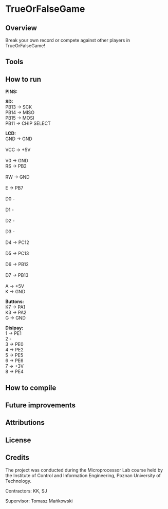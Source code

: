 # TrueOrFalseGame

## Overview

Break your own record or compete against other players in TrueOrFalseGame!

## Tools

## How to run

**PINS:**

**SD:**<br />
PB13 -> SCK <br />
PB14 -> MISO <br />
PB15 -> MOSI <br />
PB11 -> CHIP SELECT <br />

**LCD:** <br />
GND	-> GND <br />	
VCC	-> +5V <br />				 
V0	-> GND <br />
RS	-> PB2 <br />				
RW	-> GND	<br />			
E	-> PB7	<br />			
D0		-		<br />	
D1		-			<br />	
D2		-			<br />	
D3		-			<br />	
D4	-> PC12		<br />	
D5	-> PC13		<br />	
D6 -> PB12		<br />	
D7 -> PB13		<br />	
A	-> +5V		<br />
K	-> GND		<br />		

**Buttons:** <br />
K7 -> PA1 <br />
K3 -> PA2 <br />
G -> GND <br />

**Dislpay:** <br />
1 -> PE1 <br />
2 - <br />
3 -> PE0 <br />
4 -> PE2 <br />
5 -> PE5 <br />
6 -> PE6 <br />
7 -> +3V <br />
8 -> PE4 <br />

## How to compile

## Future improvements

## Attributions

## License

## Credits

The project was conducted during the Microprocessor Lab course held by the Institute of Control and Information Engineering, Poznan University of Technology.

Contractors: KK, SJ

Supervisor: Tomasz Mańkowski

